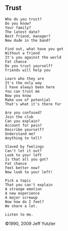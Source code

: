 ## Trust

    Who do you trust?
    Do you know?
    Your family?
    The latest date?
    Best friend, manager?
    New dude in the band?
    
    Find out, what have you got
    Without a friend
    It's you against the world
    Fat chance
    Do you trust yourself?
    Friends will help you
    
    Learn who they are
    It's the only way
    I have always been here
    You can trust me
    Now you know
    Make use of potential
    That's what it's there for
    
    Are you confused?
    Join the club
    Can you explain?
    Account for pain?
    Describe yourself?
    Understand me?
    Anything to tell?
    
    Slaved by feelings
    Can't let it out?
    Look to your left
    Is that all you got?
    Fat chance
    Feel better now?
    Now look to your left!
    
    Pick a topic
    That you can't explain
    A strange emotion
    A new experience
    A major screwup
    Now how do I feel?
    We share a lot.
    
    Listen to me.
    
©1990, 2009 Jeff Yutzler
